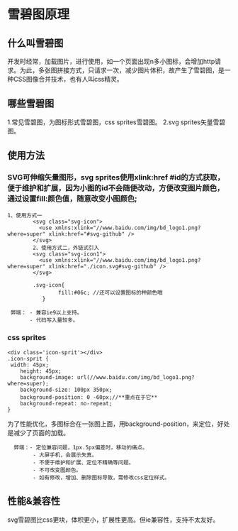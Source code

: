 # 雪碧图原理
## 什么叫雪碧图
开发时经常，加载图片，进行使用，如一个页面出现n多小图标，会增加http请求。为此，多张图拼接方式，只请求一次，减少图片体积，故产生了雪碧图，是一种CSS图像合并技术，也有人叫css精灵。
## 哪些雪碧图
1.常见雪碧图，为图标形式雪碧图，css sprites雪碧图。
2.svg sprites矢量雪碧图。
## 使用方法
### SVG可伸缩矢量图形，svg sprites使用xlink:href #id的方式获取，便于维护和扩展，因为小图的id不会随便改动，方便改变图片颜色，通过设置fill:颜色值，随意改变小图颜色;
```
1、使用方式一
        <svg class="svg-icon">
          <use xmlns:xlink="//www.baidu.com/img/bd_logo1.png?where=super" xlink:href="#svg-github" />
        </svg>
        2、使用方式二，外链式引入
        <svg class="svg-icon1">
          <use xmlns:xlink="//www.baidu.com/img/bd_logo1.png?where=super" xlink:href="./icon.svg#svg-github" />
        </svg>
        
        .svg-icon{
                fill:#06c; //还可以设置图标的种颜色哦
           }
```
     弊端： - 兼容ie9以上支持。
           - 代码写入量较多。
           
### css sprites
```
<div class='icon-sprit'></div>
.icon-sprit {
 width: 45px;
    height: 45px;
    background-image: url(//www.baidu.com/img/bd_logo1.png?where=super);
    background-size: 100px 350px;
    background-position: 0 -60px;//**重点在于它**
    background-repeat: no-repeat;
}
```
为了性能优化，多图标合在一张图上面，用background-position，来定位，好处是减少了页面的加载。

      弊端：- 定位兼容问题，1px.5px偏差时，移动的痛点。
            - 大屏手机，会展示失真。
            - 不便于维护和扩展、定位不精确等问题。
            - 不可改变图颜色。
            - 如有修改，增加、删除图标导致，需修改css定位样式。
## 性能&兼容性
svg雪碧图比css更块，体积更小，扩展性更高。但ie兼容性，支持不太友好。
